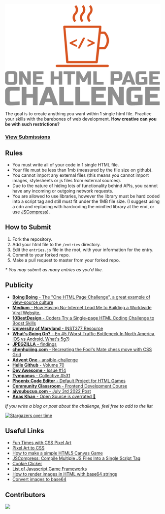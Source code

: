 [![One HTML Page Challenge](./meta/one-html-page-logo.png?raw=true "One HTML Page Challenge")](https://onehtmlpagechallenge.com/)

The goal is to create anything you want within 1 single html file. Practice your skills with the barebones of web development. **How creative can you be with such restrictions?**

### [View Submissions](https://onehtmlpagechallenge.com)

## Rules

- You must write all of your code in 1 single HTML file.
- Your file must be less than 1mb (measured by the file size on github).
- You cannot import any external files (this means you cannot import images, stylesheets or js files from external sources).
- Due to the nature of hiding lots of functionality behind APIs, you cannot have any incoming or outgoing network requests.
- You are allowed to use libraries, however the library must be hard coded into a script tag and still must fit under the 1MB file size. (I suggest using a cdn and replacing with hardcoding the minified library at the end, or use [JSCompress](https://jscompress.com/)).

## How to Submit

1.  Fork the repository.
2.  Add your html file to the `/entries` directory.
3.  Edit the `entries.js` file in the root, with your information for the entry.
4.  Commit to your forked repo.
5.  Make a pull request to master from your forked repo.

_\* You may submit as many entries as you'd like._

## Publicity

- [**Boing Boing** - The "One HTML Page Challenge", a great example of view-source culture](https://boingboing.net/2019/08/23/the-one-html-page-challenge.html)
- [**Medium** - How Having No-Internet Lead Me to Building a Worldwide Viral Website.](https://medium.com/@metroxe/one-html-page-challenge-d0e6e6d23e16)
- [**10BestDesign** - Coders Try a Single-page HTML Coding Challenge to Boost Skills](https://www.10bestdesign.com/blog/coders-try-a-single-page-html-coding-challenge-to-boost-skills/)
- [**University of Maryland** - INST377 Resource](https://ischool.umd.edu/sites/default/files/syllabi/inst377_-_dynamic_web_applications_-_syllabus_-_fall_2019.pdf)
- [**What's Going On?** - Ep #5 (Worst Traffic Bottleneck In North America, IOS vs Android, What's 5g?)](https://www.stitcher.com/show/gronzo/episode/whats-going-on-ep-5-worst-traffic-bottleneck-in-north-america-ios-vs-android-whats-5g-63569131)
- [**JPEGZILLA** - findings](https://jpegzilla.com/blog/posts/20190724.html)
- [**chenhuijing.com** - Recreating the Fool's Mate chess move with CSS Grid](https://chenhuijing.com/blog/recreating-the-fools-mate-chess-move-with-css-grid/#%F0%9F%92%BB)
- [**Advent One** - ansible-challenge](https://github.com/AdventOne/ansible-challenge)
- [**Hello Github** - Volume 70](https://hellogithub.com/periodical/volume/70/)
- [**Dev Awesome** - Issue #14](https://devawesome.io/archive/14)
- [**Tympanus** - Collective #531](https://tympanus.net/codrops/collective/collective-531/)
- [**Phoenix Code Editor** - Default Project for HTML Games](https://phcode.dev/)
- [**Community Classroom** - Frontend Development Course](https://www.commclassroom.org/frontend-roadmap)
- [**aiyoubucuo.com** - July 3rd 2022 Post](https://aiyoubucuo.com/202207.html)
- [**Anas Khan** - Open Source is overrated 🤔](https://anaskhan28.hashnode.dev/open-source-is-overrated)

_If you write a blog or post about the challenge, feel free to add to the list_

[![Stargazers over time](https://starchart.cc/Metroxe/one-html-page-challenge.svg)](https://starchart.cc/Metroxe/one-html-page-challenge)

## Useful Links

- [Fun Times with CSS Pixel Art](https://css-tricks.com/fun-times-css-pixel-art/)
- [Pixel Art to CSS](https://www.pixelartcss.com/)
- [How to make a simple HTML5 Canvas Game](http://www.lostdecadegames.com/how-to-make-a-simple-html5-canvas-game/)
- [JSCompress: Compile Multiple JS Files Into a Single Script Tag](https://jscompress.com/)
- [Cookie Clicker](https://orteil.dashnet.org/cookieclicker/)
- [List of Javascript Game Frameworks](https://github.com/collections/javascript-game-engines)
- [How to render images in HTML with base64 strings](https://stackoverflow.com/a/41057998)
- [Convert images to base64](https://www.browserling.com/tools/image-to-base64)

## Contributors

<a href="https://github.com/Metroxe/one-html-page-challenge/graphs/contributors">
  <img src="https://contrib.rocks/image?repo=Metroxe/one-html-page-challenge" />
</a>
